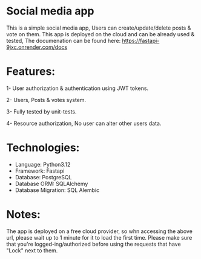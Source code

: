 # Social media app

This is a simple social media app, Users can create/update/delete posts & vote on them.
This app is deployed on the cloud and can be already used & tested, The documenation can be found here:
https://fastapi-9jxc.onrender.com/docs

# Features:

1- User authorization & authentication using JWT tokens.

2- Users, Posts & votes system.

3- Fully tested by unit-tests.

4- Resource authorization, No user can alter other users data.

# Technologies:
- Language: Python3.12
- Framework: Fastapi
- Database: PostgreSQL
- Database ORM: SQLAlchemy
- Database Migration: SQL Alembic 

# Notes:
The app is deployed on a free cloud provider, so whn accessing the above url, please wait up to 1 minute for it to load the first time.
Please make sure that you're logged-ing/authorized before using the requests that have "Lock" next to them.
